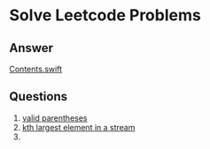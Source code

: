 # Solve Leetcode Problems

## Answer

[Contents.swift](https://github.com/crane-hiromu/Training_Programming_Swift/blob/master/CalculateLeetCode.playground/Contents.swift)

## Questions

1. [valid parentheses](https://leetcode.com/problems/valid-parentheses/)
2. [kth largest element in a stream](https://leetcode.com/problems/kth-largest-element-in-a-stream)
3. 
